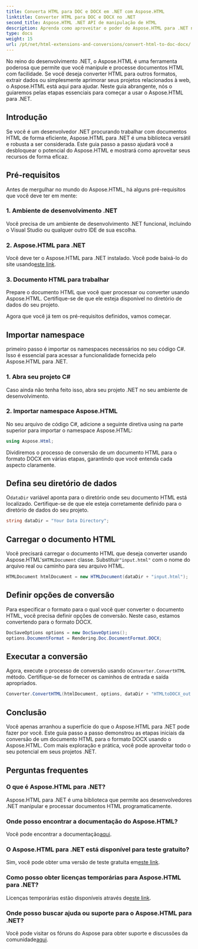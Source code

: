 ```yaml
---
title: Converta HTML para DOC e DOCX em .NET com Aspose.HTML
linktitle: Converter HTML para DOC e DOCX no .NET
second_title: Aspose.HTML .NET API de manipulação de HTML
description: Aprenda como aproveitar o poder do Aspose.HTML para .NET neste guia passo a passo. Converta HTML para DOCX sem esforço e eleve o nível dos seus projetos .NET. Comece hoje mesmo!
type: docs
weight: 15
url: /pt/net/html-extensions-and-conversions/convert-html-to-doc-docx/
---
```


No reino do desenvolvimento .NET, o Aspose.HTML é uma ferramenta poderosa que permite que você manipule e processe documentos HTML com facilidade. Se você deseja converter HTML para outros formatos, extrair dados ou simplesmente aprimorar seus projetos relacionados à web, o Aspose.HTML está aqui para ajudar. Neste guia abrangente, nós o guiaremos pelas etapas essenciais para começar a usar o Aspose.HTML para .NET.

## Introdução

Se você é um desenvolvedor .NET procurando trabalhar com documentos HTML de forma eficiente, Aspose.HTML para .NET é uma biblioteca versátil e robusta a ser considerada. Este guia passo a passo ajudará você a desbloquear o potencial do Aspose.HTML e mostrará como aproveitar seus recursos de forma eficaz.

## Pré-requisitos

Antes de mergulhar no mundo do Aspose.HTML, há alguns pré-requisitos que você deve ter em mente:

### 1. Ambiente de desenvolvimento .NET

Você precisa de um ambiente de desenvolvimento .NET funcional, incluindo o Visual Studio ou qualquer outro IDE de sua escolha.

### 2. Aspose.HTML para .NET

 Você deve ter o Aspose.HTML para .NET instalado. Você pode baixá-lo do site usando[este link](https://releases.aspose.com/html/net/).

### 3. Documento HTML para trabalhar

Prepare o documento HTML que você quer processar ou converter usando Aspose.HTML. Certifique-se de que ele esteja disponível no diretório de dados do seu projeto.

Agora que você já tem os pré-requisitos definidos, vamos começar.

## Importar namespace

primeiro passo é importar os namespaces necessários no seu código C#. Isso é essencial para acessar a funcionalidade fornecida pelo Aspose.HTML para .NET.

### 1. Abra seu projeto C#

Caso ainda não tenha feito isso, abra seu projeto .NET no seu ambiente de desenvolvimento.

### 2. Importar namespace Aspose.HTML

No seu arquivo de código C#, adicione a seguinte diretiva using na parte superior para importar o namespace Aspose.HTML:

```csharp
using Aspose.Html;
```

Dividiremos o processo de conversão de um documento HTML para o formato DOCX em várias etapas, garantindo que você entenda cada aspecto claramente.

## Defina seu diretório de dados

 O`dataDir` variável aponta para o diretório onde seu documento HTML está localizado. Certifique-se de que ele esteja corretamente definido para o diretório de dados do seu projeto.

```csharp
string dataDir = "Your Data Directory";
```

## Carregar o documento HTML

 Você precisará carregar o documento HTML que deseja converter usando Aspose.HTML's`HTMLDocument` classe. Substituir`"input.html"` com o nome do arquivo real ou caminho para seu arquivo HTML.

```csharp
HTMLDocument htmlDocument = new HTMLDocument(dataDir + "input.html");
```

## Definir opções de conversão

Para especificar o formato para o qual você quer converter o documento HTML, você precisa definir opções de conversão. Neste caso, estamos convertendo para o formato DOCX.

```csharp
DocSaveOptions options = new DocSaveOptions();
options.DocumentFormat = Rendering.Doc.DocumentFormat.DOCX;
```

## Executar a conversão

 Agora, execute o processo de conversão usando o`Converter.ConvertHTML` método. Certifique-se de fornecer os caminhos de entrada e saída apropriados.

```csharp
Converter.ConvertHTML(htmlDocument, options, dataDir + "HTMLtoDOCX_out.docx");
```

## Conclusão

Você apenas arranhou a superfície do que o Aspose.HTML para .NET pode fazer por você. Este guia passo a passo demonstrou as etapas iniciais da conversão de um documento HTML para o formato DOCX usando o Aspose.HTML. Com mais exploração e prática, você pode aproveitar todo o seu potencial em seus projetos .NET.

## Perguntas frequentes

### O que é Aspose.HTML para .NET?
Aspose.HTML para .NET é uma biblioteca que permite aos desenvolvedores .NET manipular e processar documentos HTML programaticamente.

### Onde posso encontrar a documentação do Aspose.HTML?
 Você pode encontrar a documentação[aqui](https://reference.aspose.com/html/net/).

### O Aspose.HTML para .NET está disponível para teste gratuito?
 Sim, você pode obter uma versão de teste gratuita em[este link](https://releases.aspose.com/).

### Como posso obter licenças temporárias para Aspose.HTML para .NET?
 Licenças temporárias estão disponíveis através de[este link](https://purchase.aspose.com/temporary-license/).

### Onde posso buscar ajuda ou suporte para o Aspose.HTML para .NET?
 Você pode visitar os fóruns do Aspose para obter suporte e discussões da comunidade[aqui](https://forum.aspose.com/).